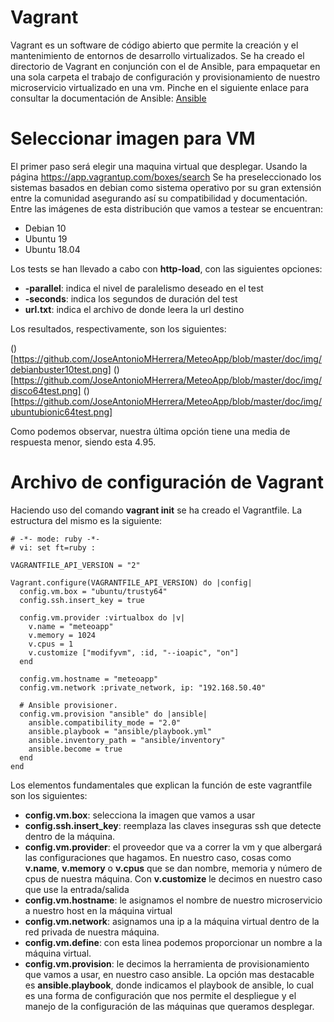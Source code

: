 # Vagrant 

Vagrant es un software de código abierto que permite la creación y el mantenimiento de entornos de desarrollo virtualizados. Se ha creado el directorio de Vagrant en conjunción con el de Ansible, para empaquetar en una sola carpeta el trabajo de configuración y provisionamiento de nuestro microservicio virtualizado en una vm. Pinche en el siguiente enlace para consultar la documentación de Ansible: [Ansible](https://github.com/JoseAntonioMHerrera/MeteoApp/blob/master/doc/ansible_documentacion.md)

# Seleccionar imagen para VM

El primer paso será elegir una maquina virtual que desplegar. Usando la página https://app.vagrantup.com/boxes/search Se ha preseleccionado los sistemas basados en debian como sistema operativo por su gran extensión entre la comunidad asegurando así su compatibilidad y documentación. Entre las imágenes de esta distribución que vamos a testear se encuentran:

- Debian 10
- Ubuntu 19
- Ubuntu 18.04

Los tests se han llevado a cabo con **http-load**, con las siguientes opciones:

- **-parallel**: indica el nivel de paralelismo deseado en el test
- **-seconds**: indica los segundos de duración del test
- **url.txt**: indica el archivo de donde leera la url destino

Los resultados, respectivamente, son los siguientes:

()[https://github.com/JoseAntonioMHerrera/MeteoApp/blob/master/doc/img/debianbuster10test.png]
()[https://github.com/JoseAntonioMHerrera/MeteoApp/blob/master/doc/img/disco64test.png]
()[https://github.com/JoseAntonioMHerrera/MeteoApp/blob/master/doc/img/ubuntubionic64test.png]

Como podemos observar, nuestra última opción tiene una media de respuesta menor, siendo esta 4.95.

# Archivo de configuración de Vagrant

Haciendo uso del comando **vagrant init** se ha creado el Vagrantfile. La estructura del mismo es la siguiente:

```
# -*- mode: ruby -*-
# vi: set ft=ruby :

VAGRANTFILE_API_VERSION = "2"

Vagrant.configure(VAGRANTFILE_API_VERSION) do |config|
  config.vm.box = "ubuntu/trusty64"
  config.ssh.insert_key = true

  config.vm.provider :virtualbox do |v|
    v.name = "meteoapp"
    v.memory = 1024
    v.cpus = 1
    v.customize ["modifyvm", :id, "--ioapic", "on"]
  end

  config.vm.hostname = "meteoapp"
  config.vm.network :private_network, ip: "192.168.50.40"

  # Ansible provisioner.
  config.vm.provision "ansible" do |ansible|
    ansible.compatibility_mode = "2.0"
    ansible.playbook = "ansible/playbook.yml"
    ansible.inventory_path = "ansible/inventory"
    ansible.become = true
  end
end
```

Los elementos fundamentales que explican la función de este vagrantfile son los siguientes:

- **config.vm.box**: selecciona la imagen que vamos a usar
- **config.ssh.insert_key**: reemplaza las claves inseguras ssh que detecte dentro de la máquina.
- **config.vm.provider**: el proveedor que va a correr la vm y que albergará las configuraciones que hagamos. En nuestro caso, cosas como **v.name**, **v.memory** o **v.cpus** que se dan nombre, memoria y número de cpus de nuestra máquina. Con **v.customize** le decimos en nuestro caso que use la entrada/salida
- **config.vm.hostname**: le asignamos el nombre de nuestro microservicio a nuestro host en la máquina virtual
- **config.vm.network**: asignamos una ip a la máquina virtual dentro de la red privada de nuestra máquina.
- **config.vm.define**: con esta linea podemos proporcionar un nombre a la máquina virtual.
- **config.vm.provision**: le decimos la herramienta de provisionamiento que vamos a usar, en nuestro caso ansible. La opción mas destacable es **ansible.playbook**, donde indicamos el playbook de ansible, lo cual es una forma de configuración que nos permite el despliegue y el manejo de la configuración de las máquinas que queramos desplegar.
